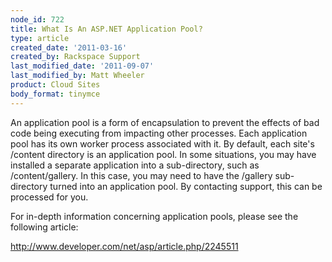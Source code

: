 ```yaml
---
node_id: 722
title: What Is An ASP.NET Application Pool?
type: article
created_date: '2011-03-16'
created_by: Rackspace Support
last_modified_date: '2011-09-07'
last_modified_by: Matt Wheeler
product: Cloud Sites
body_format: tinymce
---
```


An application pool is a form of encapsulation to prevent the effects of
bad code being executing from impacting other processes. Each
application pool has its own worker process associated with it. By
default, each site's /content directory is an application pool. In some
situations, you may have installed a separate application into a
sub-directory, such as /content/gallery. In this case, you may need to
have the /gallery sub-directory turned into an application pool. By
contacting support, this can be processed for you.

For in-depth information concerning application pools, please see the
following article:

<http://www.developer.com/net/asp/article.php/2245511>

